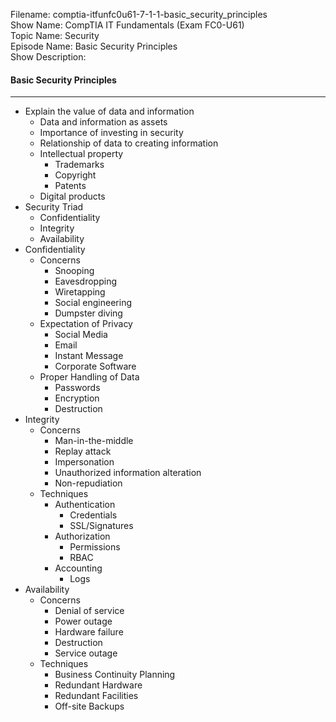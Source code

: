 Filename: comptia-itfunfc0u61-7-1-1-basic_security_principles  
Show Name: CompTIA IT Fundamentals (Exam FC0-U61)  
Topic Name: Security  
Episode Name: Basic Security Principles  
Show Description:  

#### Basic Security Principles
---

* Explain the value of data and information 
	+ Data and information as assets
	+ Importance of investing in security 
	+ Relationship of data to creating information
	+ Intellectual property
		- Trademarks 
		- Copyright
		- Patents
	+ Digital products
* Security Triad
	+ Confidentiality
	+ Integrity
	+ Availability
* Confidentiality
	+ Concerns
		- Snooping
		- Eavesdropping
		- Wiretapping
		- Social engineering 
		- Dumpster diving
	+ Expectation of Privacy
		- Social Media
		- Email
		- Instant Message
		- Corporate Software
	+ Proper Handling of Data
		- Passwords
		- Encryption
		- Destruction
* Integrity
	+ Concerns
		- Man-in-the-middle
		- Replay attack
		- Impersonation
		- Unauthorized information alteration
		- Non-repudiation
	+ Techniques
		- Authentication
			+ Credentials
			+ SSL/Signatures
		- Authorization
			+ Permissions
			+ RBAC
		- Accounting
			+ Logs
* Availability
	+ Concerns
		- Denial of service 
		- Power outage
		- Hardware failure 
		- Destruction
		- Service outage
	+ Techniques
		- Business Continuity Planning
		- Redundant Hardware
		- Redundant Facilities
		- Off-site Backups